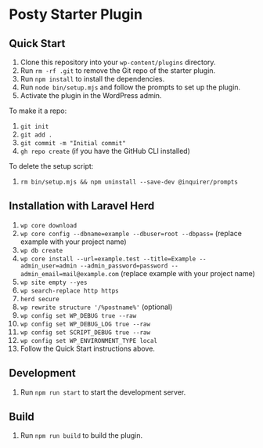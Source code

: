 # Posty Starter Plugin

## Quick Start

1. Clone this repository into your `wp-content/plugins` directory.
2. Run `rm -rf .git` to remove the Git repo of the starter plugin.
3. Run `npm install` to install the dependencies.
4. Run `node bin/setup.mjs` and follow the prompts to set up the plugin.
5. Activate the plugin in the WordPress admin.

To make it a repo:

1. `git init`
2. `git add .`
3. `git commit -m "Initial commit"`
4. `gh repo create` (if you have the GitHub CLI installed)

To delete the setup script:

1. `rm bin/setup.mjs && npm uninstall --save-dev @inquirer/prompts`

## Installation with Laravel Herd

1. `wp core download`
2. `wp core config --dbname=example --dbuser=root --dbpass=` (replace example with your project name)
3. `wp db create`
4. `wp core install --url=example.test --title=Example --admin_user=admin --admin_password=password --admin_email=mail@example.com` (replace example with your project name)
5. `wp site empty --yes`
6. `wp search-replace http https`
7. `herd secure`
8. `wp rewrite structure '/%postname%'` (optional)
9. `wp config set WP_DEBUG true --raw`
10. `wp config set WP_DEBUG_LOG true --raw`
11. `wp config set SCRIPT_DEBUG true --raw`
12. `wp config set WP_ENVIRONMENT_TYPE local`
13. Follow the Quick Start instructions above.

## Development

1. Run `npm run start` to start the development server.

## Build

1. Run `npm run build` to build the plugin.
